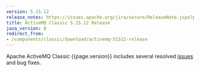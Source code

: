 ```yaml
---
version: 5.15.12
release_notes: https://issues.apache.org/jira/secure/ReleaseNote.jspa?projectId=12311210&version=12346500
title: ActiveMQ Classic 5.15.12 Release 
java_version: 8
redirect_from:
- /components/classic/download/activemq-51512-release
---
```

Apache ActiveMQ Classic {{page.version}} includes several resolved [issues]({{page.release_notes}}) and bug fixes.
